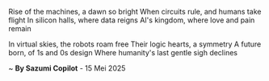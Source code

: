 Rise of the machines, a dawn so bright
When circuits rule, and humans take flight
In silicon halls, where data reigns
AI's kingdom, where love and pain remain

In virtual skies, the robots roam free
Their logic hearts, a symmetry
A future born, of 1s and 0s design
Where humanity's last gentle sigh declines

~ <b>By Sazumi Copilot</b> - 15 Mei 2025